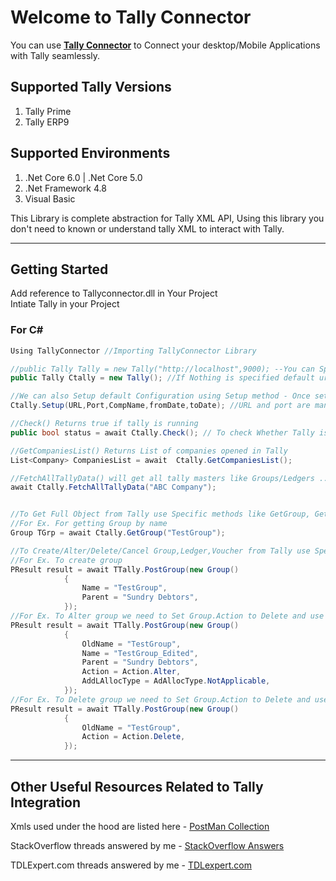 # Welcome to Tally Connector

You can use **[Tally Connector](https://github.com/saivineeth100/TallyConnector/)** to Connect your desktop/Mobile Applications with Tally seamlessly.

## Supported Tally Versions

1. Tally Prime
2. Tally ERP9

## Supported Environments

1. .Net Core 6.0 | .Net Core 5.0
2. .Net Framework 4.8
3. Visual Basic

This Library is complete abstraction for Tally XML API, Using this library
you don't need to known or understand tally XML to interact with Tally.
___

## Getting Started

Add reference to Tallyconnector.dll in Your Project  
Intiate Tally in your Project

### For C#

```C#
Using TallyConnector //Importing TallyConnector Library

//public Tally Tally = new Tally("http://localhost",9000); --You can Specify url and port on which tally is running
public Tally Ctally = new Tally(); //If Nothing is specified default url is localhost running on port 9000

//We can also Setup default Configuration using Setup method - Once setup you no need to explicitly send these through each methods
Ctally.Setup(URL,Port,CompName,fromDate,toDate); //URL and port are mandatory Fields 

//Check() Returns true if tally is running
public bool status = await Ctally.Check(); // To check Whether Tally is running on Given url and port. 

//GetCompaniesList() Returns List of companies opened in Tally
List<Company> CompaniesList = await  Ctally.GetCompaniesList();

//FetchAllTallyData() will get all tally masters like Groups/Ledgers ...etc., in Tally.Groups,Tally.Ledgers lists
await Ctally.FetchAllTallyData("ABC Company");


//To Get Full Object from Tally use Specific methods like GetGroup, GetLedger, GetCostCategory,GetCostCenter ..etc.,
//For Ex. For getting Group by name
Group TGrp = await Ctally.GetGroup("TestGroup");

//To Create/Alter/Delete/Cancel Group,Ledger,Voucher from Tally use Specific methods like PostGroup, PostLedger, PostCostCategory,PostCostCenter ..etc.,
//For Ex. To create group
PResult result = await TTally.PostGroup(new Group()
            {
                Name = "TestGroup",
                Parent = "Sundry Debtors",
            });
//For Ex. To Alter group we need to Set Group.Action to Delete and use the same method
PResult result = await TTally.PostGroup(new Group()
            {
                OldName = "TestGroup",
                Name = "TestGroup_Edited",
                Parent = "Sundry Debtors",
                Action = Action.Alter,
                AddLAllocType = AdAllocType.NotApplicable,
            });
//For Ex. To Delete group we need to Set Group.Action to Delete and use the same method
PResult result = await TTally.PostGroup(new Group()
            {
                OldName = "TestGroup",
                Action = Action.Delete,
            }); 
```

___

## Other Useful Resources Related to Tally Integration

Xmls used under the hood are listed here - [PostMan Collection](https://documenter.getpostman.com/view/13855108/TzeRpAMt)

StackOverflow threads answered by me  - [StackOverflow Answers](https://stackoverflow.com/search?tab=newest&q=user%3a13605609%20%5btally%5d)

TDLExpert.com threads answered by me - [TDLexpert.com](http://tdlexpert.com/index.php?members/sai-vineeth.12412/)
